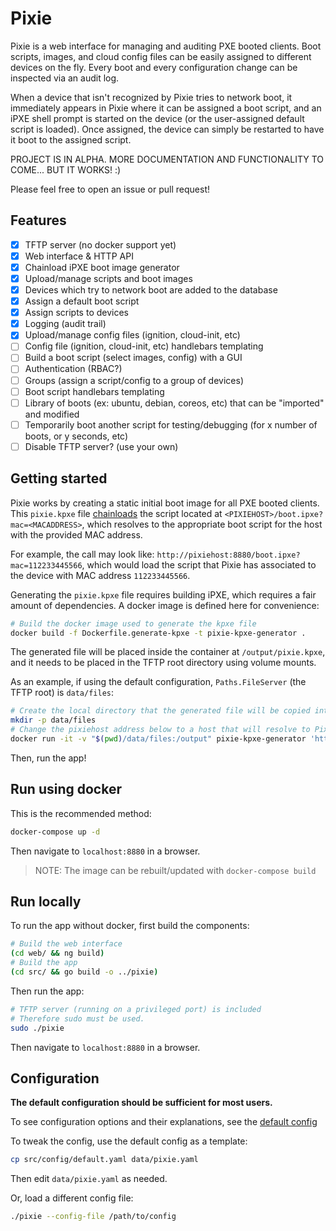 # Pixie

Pixie is a web interface for managing and auditing PXE booted clients. Boot scripts, images, and cloud config files can be easily assigned to different devices on the fly. Every boot and every configuration change can be inspected via an audit log.

When a device that isn't recognized by Pixie tries to network boot, it immediately appears in Pixie where it can be assigned a boot script, and an iPXE shell prompt is started on the device (or the user-assigned default script is loaded). Once assigned, the device can simply be restarted to have it boot to the assigned script.

PROJECT IS IN ALPHA. MORE DOCUMENTATION AND FUNCTIONALITY TO COME... BUT IT WORKS! :)

Please feel free to open an issue or pull request!

## Features
- [x] TFTP server (no docker support yet)
- [x] Web interface & HTTP API
- [x] Chainload iPXE boot image generator
- [x] Upload/manage scripts and boot images
- [x] Devices which try to network boot are added to the database
- [x] Assign a default boot script
- [x] Assign scripts to devices
- [x] Logging (audit trail)
- [x] Upload/manage config files (ignition, cloud-init, etc)
- [ ] Config file (ignition, cloud-init, etc) handlebars templating
- [ ] Build a boot script (select images, config) with a GUI
- [ ] Authentication (RBAC?)
- [ ] Groups (assign a script/config to a group of devices)
- [ ] Boot script handlebars templating
- [ ] Library of boots (ex: ubuntu, debian, coreos, etc) that can be "imported" and modified
- [ ] Temporarily boot another script for testing/debugging (for x number of boots, or y seconds, etc)
- [ ] Disable TFTP server? (use your own)

## Getting started
Pixie works by creating a static initial boot image for all PXE booted clients. This `pixie.kpxe` file [chainloads](https://ipxe.org/howto/chainloading) the script located at `<PIXIEHOST>/boot.ipxe?mac=<MACADDRESS>`, which resolves to the appropriate boot script for the host with the provided MAC address.

For example, the call may look like: `http://pixiehost:8880/boot.ipxe?mac=112233445566`, which would load the script that Pixie has associated to the device with MAC address `112233445566`.

Generating the `pixie.kpxe` file requires building iPXE, which requires a fair amount of dependencies. A docker image is defined here for convenience:
```bash
# Build the docker image used to generate the kpxe file
docker build -f Dockerfile.generate-kpxe -t pixie-kpxe-generator .
```

The generated file will be placed inside the container at `/output/pixie.kpxe`, and it needs to be placed in the TFTP root directory using volume mounts.

As an example, if using the default configuration, `Paths.FileServer` (the TFTP root) is `data/files`:
```bash
# Create the local directory that the generated file will be copied into
mkdir -p data/files
# Change the pixiehost address below to a host that will resolve to Pixie!
docker run -it -v "$(pwd)/data/files:/output" pixie-kpxe-generator 'http://pixiehost:8880'
```

Then, run the app!

## Run using docker
This is the recommended method:
```bash
docker-compose up -d
```

Then navigate to `localhost:8880` in a browser.

>NOTE: The image can be rebuilt/updated with `docker-compose build`

## Run locally
To run the app without docker, first build the components:
```bash
# Build the web interface
(cd web/ && ng build)
# Build the app
(cd src/ && go build -o ../pixie)
```

Then run the app:
```bash
# TFTP server (running on a privileged port) is included
# Therefore sudo must be used.
sudo ./pixie
```

Then navigate to `localhost:8880` in a browser.

## Configuration

**The default configuration should be sufficient for most users.**

To see configuration options and their explanations, see the [default config](src/config/default.yaml)

To tweak the config, use the default config as a template:
```bash
cp src/config/default.yaml data/pixie.yaml
```

Then edit `data/pixie.yaml` as needed.

Or, load a different config file:
```bash
./pixie --config-file /path/to/config
```
